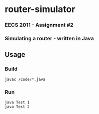 # router-simulator
### EECS 2011 - Assignment #2

### Simulating a router - written in Java


## Usage

### Build

```shell
javac /code/*.java
```

### Run
```shell
java Test 1
java Test 2
```

